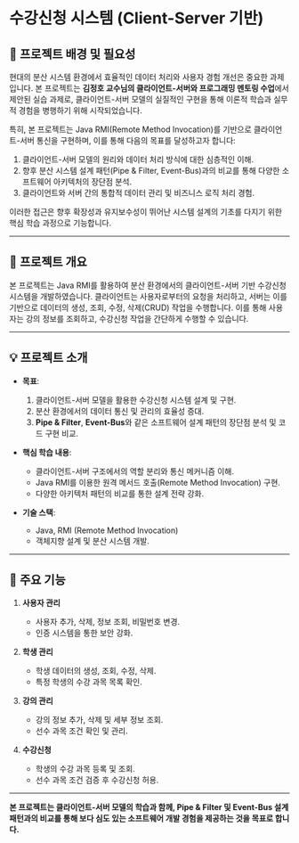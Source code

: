 # 수강신청 시스템 (Client-Server 기반)

## 🎯 프로젝트 배경 및 필요성
현대의 분산 시스템 환경에서 효율적인 데이터 처리와 사용자 경험 개선은 중요한 과제입니다. 본 프로젝트는 **김정호 교수님의 클라이언트-서버와 프로그래밍 멘토링 수업**에서 제안된 실습 과제로, 클라이언트-서버 모델의 실질적인 구현을 통해 이론적 학습과 실무적 경험을 병행하기 위해 시작되었습니다.  

특히, 본 프로젝트는 Java RMI(Remote Method Invocation)를 기반으로 클라이언트-서버 통신을 구현하며, 이를 통해 다음의 목표를 달성하고자 합니다:
1. 클라이언트-서버 모델의 원리와 데이터 처리 방식에 대한 심층적인 이해.
2. 향후 분산 시스템 설계 패턴(Pipe & Filter, Event-Bus)과의 비교를 통해 다양한 소프트웨어 아키텍처의 장단점 분석.
3. 클라이언트와 서버 간의 통합적 데이터 관리 및 비즈니스 로직 처리 경험.

이러한 접근은 향후 확장성과 유지보수성이 뛰어난 시스템 설계의 기초를 다지기 위한 핵심 학습 과정으로 기능합니다.

---

## 📌 프로젝트 개요
본 프로젝트는 Java RMI를 활용하여 분산 환경에서의 클라이언트-서버 기반 수강신청 시스템을 개발하였습니다. 클라이언트는 사용자로부터의 요청을 처리하고, 서버는 이를 기반으로 데이터의 생성, 조회, 수정, 삭제(CRUD) 작업을 수행합니다. 이를 통해 사용자는 강의 정보를 조회하고, 수강신청 작업을 간단하게 수행할 수 있습니다.

---

## 💡 프로젝트 소개
- **목표**:
  1. 클라이언트-서버 모델을 활용한 수강신청 시스템 설계 및 구현.
  2. 분산 환경에서의 데이터 통신 및 관리의 효율성 증대.
  3. **Pipe & Filter**, **Event-Bus**와 같은 소프트웨어 설계 패턴의 장단점 분석 및 코드 구현 비교.

- **핵심 학습 내용**:
  - 클라이언트-서버 구조에서의 역할 분리와 통신 메커니즘 이해.
  - Java RMI를 이용한 원격 메서드 호출(Remote Method Invocation) 구현.
  - 다양한 아키텍처 패턴의 비교를 통한 설계 전략 강화.

- **기술 스택**:
  - Java, RMI (Remote Method Invocation)
  - 객체지향 설계 및 분산 시스템 개발.

---

## 🔑 주요 기능
1. **사용자 관리**
   - 사용자 추가, 삭제, 정보 조회, 비밀번호 변경.
   - 인증 시스템을 통한 보안 강화.

2. **학생 관리**
   - 학생 데이터의 생성, 조회, 수정, 삭제.
   - 특정 학생의 수강 과목 목록 확인.

3. **강의 관리**
   - 강의 정보 추가, 삭제 및 세부 정보 조회.
   - 선수 과목 조건 확인 및 관리.

4. **수강신청**
   - 학생의 수강 과목 등록 및 조회.
   - 선수 과목 조건 검증 후 수강신청 허용.

---

**본 프로젝트는 클라이언트-서버 모델의 학습과 함께, Pipe & Filter 및 Event-Bus 설계 패턴과의 비교를 통해 보다 심도 있는 소프트웨어 개발 경험을 제공하는 것을 목표로 합니다.**
